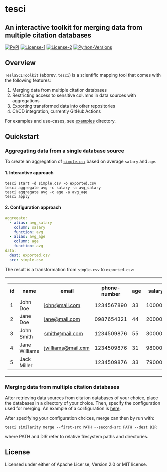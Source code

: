 # tesci

## An interactive toolkit for merging data from multiple citation databases

[![PyPI](https://img.shields.io/pypi/v/tesci.svg)](https://img.shields.io/pypi/v/tesci.svg)
[![License-1]( https://img.shields.io/badge/License-Apache-blue.svg)](https://img.shields.io/badge/License-Apache-blue.svg)
[![License-2]( https://img.shields.io/badge/License-MIT-green.svg)](https://img.shields.io/badge/License-MIT-green.svg)
[![Python-Versions](https://img.shields.io/pypi/pyversions/tesci.svg)](https://img.shields.io/pypi/pyversions/tesci.svg)

## Overview

`TeslaSCIToolkit` (abbrev. `tesci`) is a scientific mapping tool that comes with the following features:

 1. Merging data from multiple citation databases
 2. Restricting access to sensitive columns in data sources with aggregations
 3. Exporting transformed data into other repositories
 4. CI/CD integration, currently GitHub Actions

For examples and use-cases, see [examples](examples/) directory.

## Quickstart

### Aggregating data from a single database source

To create an aggregation of [`simple.csv`](examples/simple/simple.csv) based on average `salary` and `age`.

#### 1. Interactive approach

```properties
tesci start -d simple.csv -o exported.csv​
tesci aggregate avg -c salary -a avg_salary​
tesci aggregate avg -c age -a avg_age​
tesci apply​
```

#### 2. Configuration approach

```yml
aggregate:​
  - alias: avg_salary​
    column: salary​
    function: avg​
  - alias: avg_age​
    column: age​
    function: avg​
data:​
  dest: exported.csv​
  src: simple.csv
```

The result is a transformation from `simple.csv` to `exported.csv`:

| | | |
|--|--|--|
|<table> <tr><th>id</th><th>name</th><th>email</th><th>phone-number</th><th>age</th><th>salary</th></tr><tr><td>1</td><td>John Doe</td><td>john@mail.com</td><td>1234567890</td><td>33</td><td>100000</td></tr><tr><td>2</td><td>Jane Doe</td><td>jane@mail.com</td><td>0987654321</td><td>44</td><td>200000</td></tr><tr><td>3</td><td>John Smith</td><td>smith@mail.com</td><td>1234509876</td><td>55</td><td>300000</td></tr><tr><td>4</td><td>Jane Williams</td><td>jwilliams@mail.com</td><td>1234509876</td><td>31</td><td>98000</td></tr><tr><td>5</td><td>Jack Miller</td><td></td><td>1234509876</td><td>33</td><td>79000</td></tr> </table>|&rarr;|<table> <tr><th>avg_salary</th><th>avg_age</th></tr><tr><td>155400.0</td><td>39.2</td></tr> </table>|

### Merging data from multiple citation databases

After retrieving data sources from citation databases of your choice, place the databases in a directory of your choice.
Then, specify the configuration used for merging. An example of a configuration is [here](examples/bibliometric-study/config.yml).

After specifying your configuration choices, merge can then by run with:

`tesci similarity merge --first-src PATH --second-src PATH --dest DIR`

where PATH and DIR refer to relative filesystem paths and directories.

## License

Licensed under either of Apache License, Version 2.0 or MIT license.
